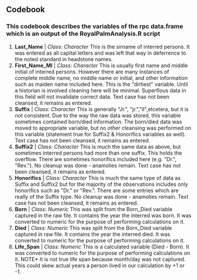 ## Codebook
### This codebook describes the variables of the rpc data.frame which is an output of the RoyalPalmAnalysis.R script     
1. **Last_Name** | *Class: Character* This is the sirname of interred persons.  It was entered as all capital letters and was left that way in deferrence to the noted standard in headstone names.
2. **First_Name_MI** | *Class: Character* This is usually first name and middle initial of interred persons. However there are many instances of complete middle name, no middle name or initial, and other information such as maiden name included here.  This is the "dirtiest" variable.  Until a historian is involved cleaning here will be minimal.  Superflous data in this field will not invalidate correct data.  Text case has not been cleansed, it remains as entered.
3. **Suffix** | *Class: Character* This is generally "Jr.", "jr.","II",etcetera, but it is not consistent.  Due to the way the raw data was stored, this variable sometimes contained born/died information.  The born/died data was moved to appropriate variable, but no other cleansing was performed on this variable (statement true for Suffix2 & Honorifics variables as well). Text case has not been cleansed, it remains as entered.
4. **Suffix2** | *Class: Character* This is much the same data as above, but sometimes interred persons had more than one suffix.  This holds the overflow.  There are sometimes honorifics included here (e.g. "Dr.", "Rev.").  No cleanup was done - anamolies remain. Text case has not been cleansed, it remains as entered.
5. **Honorifics** | *Class: Character* This is much the same type of data as Suffix and Suffix2 but for the majority of the observations includes only honorifics such as "Dr." or "Rev.".  There are some entries which are really of the Suffix type. No cleanup was done - anamolies remain. Text case has not been cleansed, it remains as entered.
6. **Born** | *Class: Numeric* This was split from the Born_Died variable captured in the raw file. It contains the year the interred was born. It was converted to numeric for the purpose of performing calculations on it.
7. **Died** | *Class: Numeric* This was split from the Born_Died variable captured in raw file. It contains the year the interred died. It was converted to numeric for the purpose of performing calculations on it.
8. **Life_Span** | *Class: Numeric* This is a calculated variable (Died - Born).  It was converted to numeric for the purpose of performing calculations on it. NOTE* It is not true life span because month/day was not captured.  This could skew actual years a person lived in our calculation by +1 or -1.
